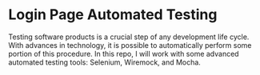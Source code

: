 # Login Page Automated Testing
Testing software products is a crucial step of any development life cycle. With advances in technology, it is possible to automatically perform some portion of this procedure. In this repo, I will work with some advanced automated testing tools: Selenium, Wiremock, and Mocha.


